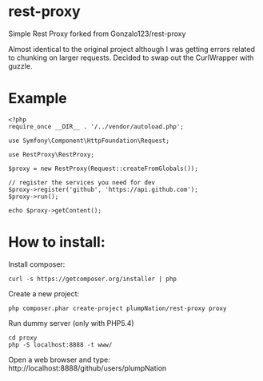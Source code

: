 rest-proxy
=========================

Simple Rest Proxy forked from Gonzalo123/rest-proxy

Almost identical to the original project although I was getting errors related to chunking on
larger requests. Decided to swap out the CurlWrapper with guzzle.

Example
=========================

```
<?php
require_once __DIR__ . '/../vendor/autoload.php';

use Symfony\Component\HttpFoundation\Request;

use RestProxy\RestProxy;

$proxy = new RestProxy(Request::createFromGlobals());

// register the services you need for dev
$proxy->register('github', 'https://api.github.com');
$proxy->run();

echo $proxy->getContent();
```

How to install:
=========================
Install composer:
```
curl -s https://getcomposer.org/installer | php
```

Create a new project:

```
php composer.phar create-project plumpNation/rest-proxy proxy
```

Run dummy server (only with PHP5.4)

```
cd proxy
php -S localhost:8888 -t www/
```

Open a web browser and type: http://localhost:8888/github/users/plumpNation

